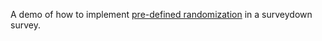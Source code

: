 A demo of how to implement [pre-defined randomization](https://surveydown.org/reactivity#pre-defined-randomization) in a surveydown survey.